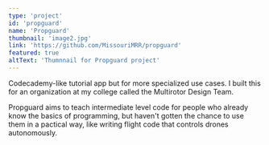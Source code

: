 ```yaml
---
type: 'project'
id: 'propguard'
name: 'Propguard'
thumbnail: 'image2.jpg'
link: 'https://github.com/MissouriMRR/propguard'
featured: true
altText: 'Thumnnail for Propguard project'
---
```


Codecademy-like tutorial app but for more specialized use cases. I built this for an organization at my college called the Multirotor Design Team.

Propguard aims to teach intermediate level code for people who already know the basics of programming, but haven't gotten the chance to use them in a pactical way, like writing flight code that controls drones autonomously.
